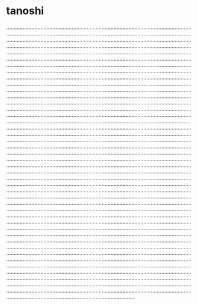 # tanoshi

..........................................................................................................................................................................................................................................................................................................................................................................................................................................................................................................................................................................................................................................................................................................................................................................................................................................................................................................................................................................................................................................................................................................................................................................................................................................................................................................................................................................................................................................................................................................................................................................................................................................................................................................................................................................................................................................................................................................................................................................................................................................................................................................................................................................................................................................................................................................................................................................................................................................................................................................................................................................................................................................................................................................................................................................................................................................................................................................................................................................................................................................................................................................................................................................................................................................................................................................................................................................................................................................................................................................................................................................................................................................................................................................................................................................................................................................................................................................................................................................................................................................................................................................................................................................................................................................................................................................................................................................................................................................................................................................................................................................................................................................................................................................................................................................................................................................................................................................................................................................................................................................................................................................................................................................................................................................................................................................................................................................................................................................................................................................................................................................................................................................